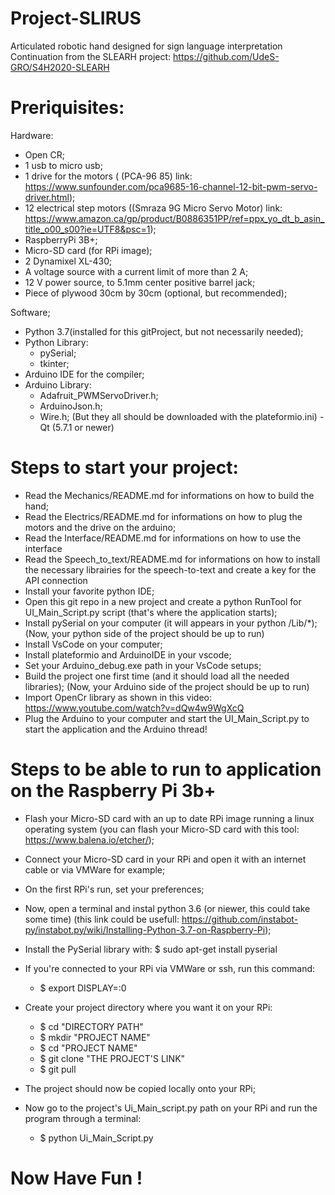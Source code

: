 # Project-SLIRUS
Articulated robotic hand designed for sign language interpretation
Continuation from the SLEARH project: https://github.com/UdeS-GRO/S4H2020-SLEARH

# Preriquisites:
Hardware:
  - Open CR;
  - 1 usb to micro usb;
  - 1 drive for the motors ( (PCA-96 85) link: https://www.sunfounder.com/pca9685-16-channel-12-bit-pwm-servo-driver.html);
  - 12 electrical step motors ((Smraza 9G Micro Servo Motor) link: https://www.amazon.ca/gp/product/B0886351PP/ref=ppx_yo_dt_b_asin_title_o00_s00?ie=UTF8&psc=1);
  - RaspberryPi 3B+;
  - Micro-SD card (for RPi image);
  - 2 Dynamixel XL-430;
  - A voltage source with a current limit of more than 2 A;
  - 12 V power source, to 5.1mm center positive barrel jack;
  - Piece of plywood 30cm by 30cm (optional, but recommended);
  
Software;
  - Python 3.7(installed for this gitProject, but not necessarily needed);
  - Python Library:
    - pySerial;
    - tkinter;
  - Arduino IDE for the compiler;
  - Arduino Library:
    - Adafruit_PWMServoDriver.h;
    - ArduinoJson.h;
    - Wire.h;
    (But they all should be downloaded with the plateformio.ini)
  -Qt (5.7.1 or newer)
    
# Steps to start your project:
  - Read the Mechanics/README.md for informations on how to build the hand;
  - Read the Electrics/README.md for informations on how to plug the motors and the drive on the arduino;
  - Read the Interface/README.md for informations on how to use the interface
  - Read the Speech_to_text/README.md for informations on how to install the necessary librairies for the speech-to-text and create a key for the API connection
  - Install your favorite python IDE;
  - Open this git repo in a new project and create a python RunTool for UI_Main_Script.py script (that's where the application starts);
  - Install pySerial on your computer (it will appears in your python <python path>/Lib/*);
  (Now, your python side of the project should be up to run)
  - Install VsCode on your computer;
  - Install plateformio and ArduinoIDE in your vscode;
  - Set your Arduino_debug.exe path in your VsCode setups;
  - Build the project one first time (and it should load all the needed libraries);
  (Now, your Arduino side of the project should be up to run)
  - Import OpenCr library as shown in this video: https://www.youtube.com/watch?v=dQw4w9WgXcQ
  - Plug the Arduino to your computer and start the UI_Main_Script.py to start the application and the Arduino thread!
  
 # Steps to be able to run to application on the Raspberry Pi 3b+
  - Flash your Micro-SD card with an up to date RPi image running a linux operating system (you can flash your Micro-SD card with this       tool: https://www.balena.io/etcher/);
  - Connect your Micro-SD card in your RPi and open it with an internet cable or via VMWare for example;
  - On the first RPi's run, set your preferences;
  - Now, open a terminal and instal python 3.6 (or niewer, this could take some time) (this link could be usefull: https://github.com/instabot-py/instabot.py/wiki/Installing-Python-3.7-on-Raspberry-Pi);
  - Install the PySerial library with:
    $ sudo apt-get install pyserial
  - If you're connected to your RPi via VMWare or ssh, run this command:
    - $ export DISPLAY=:0
  - Create your project directory where you want it on your RPi:
    - $ cd "DIRECTORY PATH"
    - $ mkdir "PROJECT NAME"
    - $ cd "PROJECT NAME"
    - $ git clone "THE PROJECT'S LINK"
    - $ git pull
  - The project should now be copied locally onto your RPi;
  
  - Now go to the project's Ui_Main_script.py path on your RPi and run the program through a terminal:
    - $ python Ui_Main_Script.py
  
# Now Have Fun !

